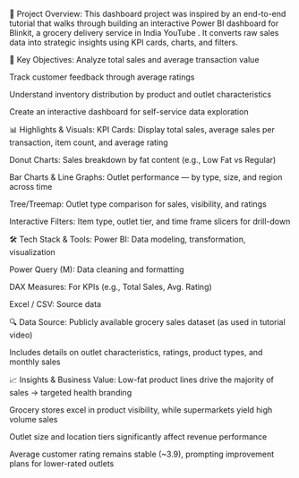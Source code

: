 🚀 Project Overview:
This dashboard project was inspired by an end-to-end tutorial that walks through building an interactive Power BI dashboard for Blinkit, a grocery delivery service in India 
YouTube
. It converts raw sales data into strategic insights using KPI cards, charts, and filters.


📌 Key Objectives:
Analyze total sales and average transaction value

Track customer feedback through average ratings

Understand inventory distribution by product and outlet characteristics

Create an interactive dashboard for self-service data exploration


📊 Highlights & Visuals:
KPI Cards: Display total sales, average sales per transaction, item count, and average rating

Donut Charts: Sales breakdown by fat content (e.g., Low Fat vs Regular)

Bar Charts & Line Graphs: Outlet performance — by type, size, and region across time

Tree/Treemap: Outlet type comparison for sales, visibility, and ratings

Interactive Filters: Item type, outlet tier, and time frame slicers for drill-down


🛠 Tech Stack & Tools:
Power BI: Data modeling, transformation, visualization

Power Query (M): Data cleaning and formatting

DAX Measures: For KPIs (e.g., Total Sales, Avg. Rating)

Excel / CSV: Source data


🔍 Data Source:
Publicly available grocery sales dataset (as used in tutorial video)

Includes details on outlet characteristics, ratings, product types, and monthly sales

📈 Insights & Business Value:
Low-fat product lines drive the majority of sales → targeted health branding

Grocery stores excel in product visibility, while supermarkets yield high volume sales

Outlet size and location tiers significantly affect revenue performance

Average customer rating remains stable (~3.9), prompting improvement plans for lower-rated outlets


